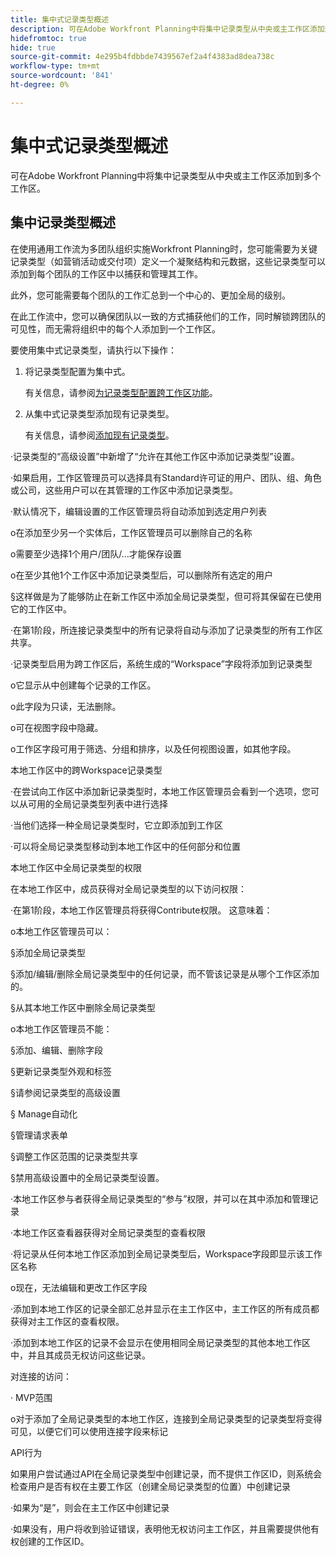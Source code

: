 ```yaml
---
title: 集中式记录类型概述
description: 可在Adobe Workfront Planning中将集中记录类型从中央或主工作区添加到多个工作区。
hidefromtoc: true
hide: true
source-git-commit: 4e295b4fdbbde7439567ef2a4f4383ad8dea738c
workflow-type: tm+mt
source-wordcount: '841'
ht-degree: 0%

---
```


<!-- add these to the metadata, when making this public: 

feature: Workfront Planning
role: User, Admin
author: Alina
recommendations: noDisplay, noCatalog
-->

# 集中式记录类型概述


可在Adobe Workfront Planning中将集中记录类型从中央或主工作区添加到多个工作区。

## 集中记录类型概述

在使用通用工作流为多团队组织实施Workfront Planning时，您可能需要为关键记录类型（如营销活动或交付项）定义一个凝聚结构和元数据，这些记录类型可以添加到每个团队的工作区中以捕获和管理其工作。

此外，您可能需要每个团队的工作汇总到一个中心的、更加全局的级别。

在此工作流中，您可以确保团队以一致的方式捕获他们的工作，同时解锁跨团队的可见性，而无需将组织中的每个人添加到一个工作区。

要使用集中式记录类型，请执行以下操作：

1. 将记录类型配置为集中式。

   有关信息，请参阅[为记录类型配置跨工作区功能](/help/quicksilver/planning/architecture/configure-record-type-cross-workspace-capabilities.md)。
1. 从集中式记录类型添加现有记录类型。

   有关信息，请参阅[添加现有记录类型](/help/quicksilver/planning/architecture/add-cross-workspace-record-types.md)。




·记录类型的“高级设置”中新增了“允许在其他工作区中添加记录类型”设置。

·如果启用，工作区管理员可以选择具有Standard许可证的用户、团队、组、角色或公司，这些用户可以在其管理的工作区中添加记录类型。

·默认情况下，编辑设置的工作区管理员将自动添加到选定用户列表

o在添加至少另一个实体后，工作区管理员可以删除自己的名称

o需要至少选择1个用户/团队/...才能保存设置

o在至少其他1个工作区中添加记录类型后，可以删除所有选定的用户

§这样做是为了能够防止在新工作区中添加全局记录类型，但可将其保留在已使用它的工作区中。

·在第1阶段，所连接记录类型中的所有记录将自动与添加了记录类型的所有工作区共享。

·记录类型启用为跨工作区后，系统生成的“Workspace”字段将添加到记录类型

o它显示从中创建每个记录的工作区。

o此字段为只读，无法删除。

o可在视图字段中隐藏。

o工作区字段可用于筛选、分组和排序，以及任何视图设置，如其他字段。


本地工作区中的跨Workspace记录类型

·在尝试向工作区中添加新记录类型时，本地工作区管理员会看到一个选项，您可以从可用的全局记录类型列表中进行选择

·当他们选择一种全局记录类型时，它立即添加到工作区

·可以将全局记录类型移动到本地工作区中的任何部分和位置


本地工作区中全局记录类型的权限

在本地工作区中，成员获得对全局记录类型的以下访问权限：

·在第1阶段，本地工作区管理员将获得Contribute权限。 这意味着：

o本地工作区管理员可以：

§添加全局记录类型

§添加/编辑/删除全局记录类型中的任何记录，而不管该记录是从哪个工作区添加的。

§从其本地工作区中删除全局记录类型

o本地工作区管理员不能：

§添加、编辑、删除字段

§更新记录类型外观和标签

§请参阅记录类型的高级设置

§ Manage自动化

§管理请求表单

§调整工作区范围的记录类型共享

§禁用高级设置中的全局记录类型设置。

·本地工作区参与者获得全局记录类型的“参与”权限，并可以在其中添加和管理记录

·本地工作区查看器获得对全局记录类型的查看权限

·将记录从任何本地工作区添加到全局记录类型后，Workspace字段即显示该工作区名称

o现在，无法编辑和更改工作区字段

·添加到本地工作区的记录全部汇总并显示在主工作区中，主工作区的所有成员都获得对主工作区的查看权限。

·添加到本地工作区的记录不会显示在使用相同全局记录类型的其他本地工作区中，并且其成员无权访问这些记录。



对连接的访问：

· MVP范围

o对于添加了全局记录类型的本地工作区，连接到全局记录类型的记录类型将变得可见，以便它们可以使用连接字段来标记


API行为

如果用户尝试通过API在全局记录类型中创建记录，而不提供工作区ID，则系统会检查用户是否有权在主要工作区（创建全局记录类型的位置）中创建记录

·如果为“是”，则会在主工作区中创建记录

·如果没有，用户将收到验证错误，表明他无权访问主工作区，并且需要提供他有权创建的工作区ID。